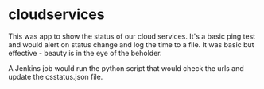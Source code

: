 # cloudservices

This was app to show the status of our cloud services. It's a basic ping test and would alert on status 
change and log the time to a file. It was basic but effective - beauty is in the eye of the beholder.

A Jenkins job would run the python script that would check the urls and update the csstatus.json file.